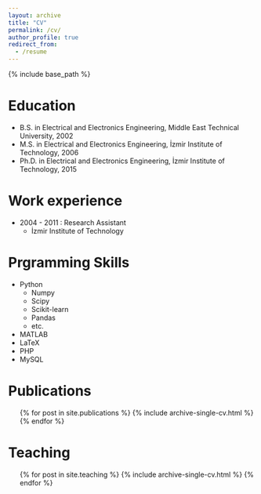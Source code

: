 ```yaml
---
layout: archive
title: "CV"
permalink: /cv/
author_profile: true
redirect_from:
  - /resume
---
```


{% include base_path %}

Education
======
* B.S. in Electrical and Electronics Engineering, Middle East Technical University, 2002
* M.S. in Electrical and Electronics Engineering, İzmir Institute of Technology, 2006
* Ph.D. in Electrical and Electronics Engineering, İzmir Institute of Technology, 2015

Work experience
======
* 2004 - 2011 : Research Assistant
  * İzmir Institute of Technology

Prgramming Skills
======
* Python
  * Numpy
  * Scipy
  * Scikit-learn
  * Pandas
  * etc.
* MATLAB
* LaTeX
* PHP
* MySQL

Publications
======
  <ul>{% for post in site.publications %}
    {% include archive-single-cv.html %}
  {% endfor %}</ul>
  
  
Teaching
======
  <ul>{% for post in site.teaching %}
    {% include archive-single-cv.html %}
  {% endfor %}</ul>
